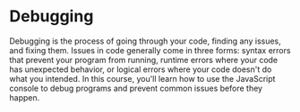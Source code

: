 # Debugging
Debugging is the process of going through your code, finding any issues, and fixing them.  Issues in code generally come in three forms: syntax errors that prevent your program from running, runtime errors where your code has unexpected behavior, or logical errors where your code doesn't do what you intended.  In this course, you'll learn how to use the JavaScript console to debug programs and prevent common issues before they happen.
